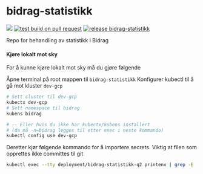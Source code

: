 # bidrag-statistikk

![](https://github.com/navikt/bidrag-statistikk/workflows/continuous%20integration/badge.svg)
[![test build on pull request](https://github.com/navikt/bidrag-statistikk/actions/workflows/pr.yaml/badge.svg)](https://github.com/navikt/bidrag-statistikk/actions/workflows/pr.yaml)
[![release bidrag-statistikk](https://github.com/navikt/bidrag-statistikk/actions/workflows/release.yaml/badge.svg)](https://github.com/navikt/bidrag-statistikk/actions/workflows/release.yaml)

Repo for behandling av statistikk i Bidrag


#### Kjøre lokalt mot sky
For å kunne kjøre lokalt mot sky må du gjøre følgende

Åpne terminal på root mappen til `bidrag-statistikk`
Konfigurer kubectl til å gå mot kluster `dev-gcp`
```bash
# Sett cluster til dev-gcp
kubectx dev-gcp
# Sett namespace til bidrag
kubens bidrag 

# -- Eller hvis du ikke har kubectx/kubens installert 
# (da må -n=bidrag legges til etter exec i neste kommando)
kubectl config use dev-gcp
```
Deretter kjør følgende kommando for å importere secrets. Viktig at filen som opprettes ikke committes til git

```bash
kubectl exec --tty deployment/bidrag-statistikk-q2 printenv | grep -E 'AZURE_|_URL|SCOPE|TOPIC' > src/test/resources/application-lokal-nais-secrets.properties
```